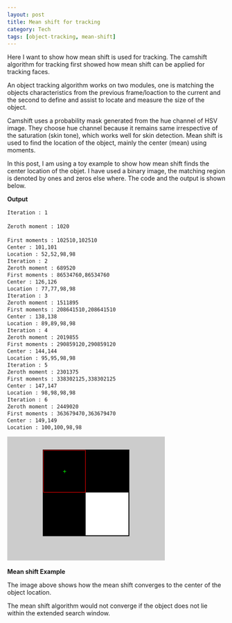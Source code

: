 ```yaml
---
layout: post
title: Mean shift for tracking
category: Tech
tags: [object-tracking, mean-shift]
---
```


Here I want to show how mean shift is used for tracking. The camshift algorithm for tracking first showed how mean shift can be applied for tracking faces. 

An object tracking algorithm works on two modules, one is matching the objects characteristics from the previous frame/loaction to the current and the second to define and assist to locate and measure the size of the object. 

Camshift uses a probability mask generated from the hue channel of HSV image. They choose hue channel because it remains same irrespective of the saturation (skin tone), which works well for skin detection. Mean shift is used to find the location of the object, mainly the center (mean) using moments.

In this post, I am using a toy example to show how mean shift finds the center location of the objet. I have used a binary image, the matching region is denoted by ones and zeros else where. The code and the output is shown below. 

<script src="https://gist.github.com/arccoder/22d0b9feb71a8ad3958a3811d1bed0b6.js"></script>

**Output**
```
Iteration : 1

Zeroth moment : 1020

First moments : 102510,102510
Center : 101,101
Location : 52,52,98,98
Iteration : 2
Zeroth moment : 689520
First moments : 86534760,86534760
Center : 126,126
Location : 77,77,98,98
Iteration : 3
Zeroth moment : 1511895
First moments : 208641510,208641510
Center : 138,138
Location : 89,89,98,98
Iteration : 4
Zeroth moment : 2019855
First moments : 290859120,290859120
Center : 144,144
Location : 95,95,98,98
Iteration : 5
Zeroth moment : 2301375
First moments : 338302125,338302125
Center : 147,147
Location : 98,98,98,98
Iteration : 6
Zeroth moment : 2449020
First moments : 363679470,363679470
Center : 149,149
Location : 100,100,98,98
```

![Mean Shift](https://raw.githubusercontent.com/arccoder/arccoder.github.io/master/blog/images/_posts/04_2016/meanshift.gif)

**Mean shift Example**

The image above shows how the mean shift converges to the center of the object location.

The mean shift algorithm would not converge if the object does not lie within the extended search window.
